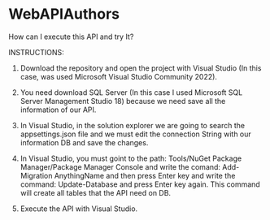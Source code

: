 # WebAPIAuthors

How can I execute this API and try It?

INSTRUCTIONS:

1. Download the repository and open the project with Visual Studio (In this case,
was used Microsoft Visual Studio Community 2022).

2. You need download SQL Server (In this case I used Microsoft SQL Server Management Studio 18)
because we need save all the information of our API.

3. In Visual Studio, in the solution explorer we are going to search the appsettings.json file
and we must edit the connection String with our information DB and save the changes.

4. In Visual Studio, you must goint to the path: Tools/NuGet Package Manager/Package Manager Console
and write the comand: Add-Migration AnythingName and then press Enter key and write the command: Update-Database 
and press Enter key again. This command will create all tables that the API need on DB.

5. Execute the API with Visual Studio.

